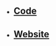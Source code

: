 - ## [Code](https://github.com/chrscmpl/odin-recipes)
- ## [Website](https://chrscmpl.github.io/odin-recipes/)
